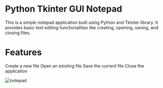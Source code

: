 # Python Tkinter GUI Notepad
This is a simple notepad application built using Python and Tkinter library. It provides basic text editing functionalities like creating, opening, saving, and closing files.

# Features
Create a new file
Open an existing file
Save the current file
Close the application

![notepad](https://github.com/mohitkumhar/Python_GUI_Notepad/assets/107917553/f88a3ac2-e593-41da-8a66-d0da5a2df415)
